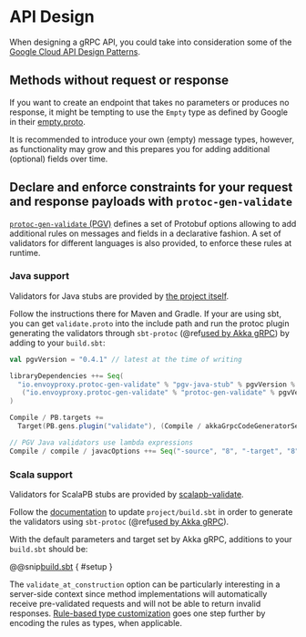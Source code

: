 # API Design

When designing a gRPC API, you could take into consideration some of the
[Google Cloud API Design Patterns](https://cloud.google.com/apis/design/design_patterns).

## Methods without request or response

If you want to create an endpoint that takes no parameters or produces no
response, it might be tempting to use the `Empty` type as defined by
Google in their [empty.proto](https://github.com/protocolbuffers/protobuf/blob/master/src/google/protobuf/empty.proto).

It is recommended to introduce your own (empty) message types, however, as
functionality may grow and this prepares you for adding additional (optional) fields
over time.

## Declare and enforce constraints for your request and response payloads with `protoc-gen-validate`

[`protoc-gen-validate` (PGV)](https://github.com/envoyproxy/protoc-gen-validate) defines
a set of Protobuf options allowing to add additional rules on messages and fields in a declarative
fashion. A set of validators for different languages is also provided, to enforce these rules at
runtime.

### Java support

Validators for Java stubs are provided by [the project itself](https://github.com/envoyproxy/protoc-gen-validate#java).

Follow the instructions there for Maven and Gradle. If your are using sbt, you can get
`validate.proto` into the include path and run the protoc plugin generating the validators
through `sbt-protoc` (@ref[used by Akka gRPC](buildtools/sbt.md#sbt-protoc-settings)) by adding
to your `build.sbt`:
```scala
val pgvVersion = "0.4.1" // latest at the time of writing

libraryDependencies ++= Seq(
  "io.envoyproxy.protoc-gen-validate" % "pgv-java-stub" % pgvVersion % "protobuf,compile",
   ("io.envoyproxy.protoc-gen-validate" % "protoc-gen-validate" % pgvVersion).asProtocPlugin,
)

Compile / PB.targets +=
  Target(PB.gens.plugin("validate"), (Compile / akkaGrpcCodeGeneratorSettings / target).value, Seq("lang=java"))

// PGV Java validators use lambda expressions
Compile / compile / javacOptions ++= Seq("-source", "8", "-target", "8"),
```

### Scala support

Validators for ScalaPB stubs are provided by [scalapb-validate](https://github.com/scalapb/scalapb-validate).

Follow the [documentation](https://scalapb.github.io/docs/validation) to update `project/build.sbt`
in order to generate the validators using `sbt-protoc` (@ref[used by Akka gRPC](buildtools/sbt.md#sbt-protoc-settings)).

With the default parameters and target set by Akka gRPC, additions to your `build.sbt` should be:

@@snip[build.sbt](/sbt-plugin/src/sbt-test/gen-scala-server/10-scalapb-validate/build.sbt) { #setup }

The `validate_at_construction` option can be particularly interesting in a server-side context
since method implementations will automatically receive pre-validated requests and will not
be able to return invalid responses. [Rule-based type customization](https://scalapb.github.io/docs/validation/#rule-based-type-customization)
goes one step further by encoding the rules as types, when applicable.
